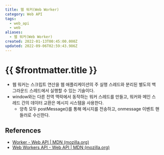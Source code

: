 ```yaml
---
title: 웹 워커(Web Worker)
category: Web API
tags:
  - web_api
  - web
aliases:
  - 웹 워커(Web Worker)
created: 2022-01-13T00:45:00.000Z
updated: 2022-09-06T02:59:43.986Z
---
```


# {{ $frontmatter.title }}

- 웹 워커는 스크립트 연산을 웹 애플리케이션의 주 실행 스레드와 분리된 별도의 백그라운드 스레드에서 실행할 수 있는 기술이다.
- window와는 다른 전역 맥락에서 동작하는 워커 스레드를 만들고, 워커와 메인 스레드 간의 데이터 교환은 메시지 시스템을 사용한다.
  - 양측 모두 postMessage()를 통해 메시지를 전송하고, onmessage 이벤트 핸들러로 수신한다.

## References

- [Worker - Web API | MDN (mozilla.org)](https://developer.mozilla.org/ko/docs/Web/API/Worker)
- [Web Workers API - Web API | MDN (mozilla.org)](https://developer.mozilla.org/ko/docs/Web/API/Web_Workers_API)
